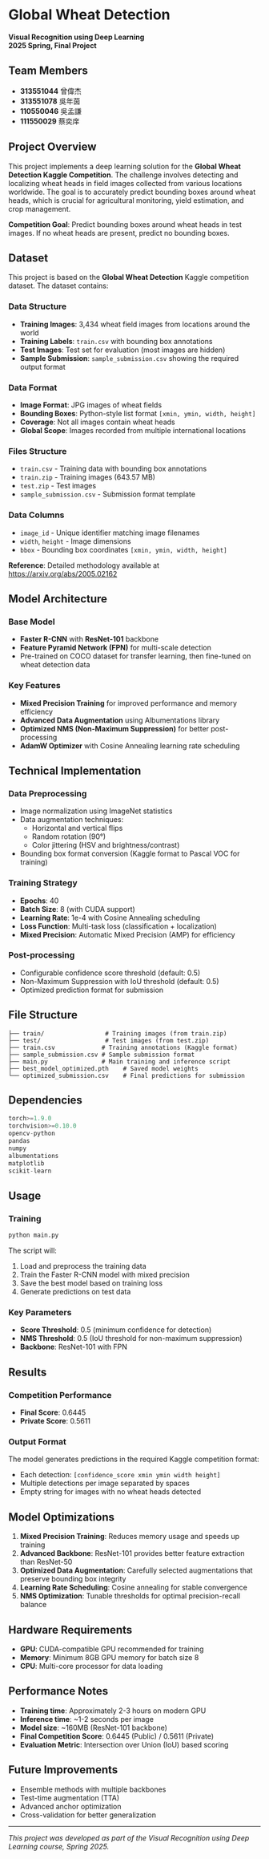 # Global Wheat Detection

**Visual Recognition using Deep Learning**  
**2025 Spring, Final Project**

## Team Members
- **313551044** 曾偉杰
- **313551078** 吳年茵  
- **110550046** 吳孟謙
- **111550029** 蔡奕庠

## Project Overview

This project implements a deep learning solution for the **Global Wheat Detection Kaggle Competition**. The challenge involves detecting and localizing wheat heads in field images collected from various locations worldwide. The goal is to accurately predict bounding boxes around wheat heads, which is crucial for agricultural monitoring, yield estimation, and crop management.

**Competition Goal**: Predict bounding boxes around wheat heads in test images. If no wheat heads are present, predict no bounding boxes.

## Dataset

This project is based on the **Global Wheat Detection** Kaggle competition dataset. The dataset contains:

### Data Structure
- **Training Images**: 3,434 wheat field images from locations around the world
- **Training Labels**: `train.csv` with bounding box annotations
- **Test Images**: Test set for evaluation (most images are hidden)
- **Sample Submission**: `sample_submission.csv` showing the required output format

### Data Format
- **Image Format**: JPG images of wheat fields
- **Bounding Boxes**: Python-style list format `[xmin, ymin, width, height]`
- **Coverage**: Not all images contain wheat heads
- **Global Scope**: Images recorded from multiple international locations

### Files Structure
- `train.csv` - Training data with bounding box annotations
- `train.zip` - Training images (643.57 MB)
- `test.zip` - Test images  
- `sample_submission.csv` - Submission format template

### Data Columns
- `image_id` - Unique identifier matching image filenames
- `width`, `height` - Image dimensions
- `bbox` - Bounding box coordinates `[xmin, ymin, width, height]`

**Reference**: Detailed methodology available at https://arxiv.org/abs/2005.02162

## Model Architecture

### Base Model
- **Faster R-CNN** with **ResNet-101** backbone
- **Feature Pyramid Network (FPN)** for multi-scale detection
- Pre-trained on COCO dataset for transfer learning, then fine-tuned on wheat detection data

### Key Features
- **Mixed Precision Training** for improved performance and memory efficiency
- **Advanced Data Augmentation** using Albumentations library
- **Optimized NMS (Non-Maximum Suppression)** for better post-processing
- **AdamW Optimizer** with Cosine Annealing learning rate scheduling

## Technical Implementation

### Data Preprocessing
- Image normalization using ImageNet statistics
- Data augmentation techniques:
  - Horizontal and vertical flips
  - Random rotation (90°)
  - Color jittering (HSV and brightness/contrast)
- Bounding box format conversion (Kaggle format to Pascal VOC for training)

### Training Strategy
- **Epochs**: 40
- **Batch Size**: 8 (with CUDA support)
- **Learning Rate**: 1e-4 with Cosine Annealing scheduling
- **Loss Function**: Multi-task loss (classification + localization)
- **Mixed Precision**: Automatic Mixed Precision (AMP) for efficiency

### Post-processing
- Configurable confidence score threshold (default: 0.5)
- Non-Maximum Suppression with IoU threshold (default: 0.5)
- Optimized prediction format for submission

## File Structure

```
├── train/                 # Training images (from train.zip)
├── test/                  # Test images (from test.zip)
├── train.csv             # Training annotations (Kaggle format)
├── sample_submission.csv # Sample submission format
├── main.py               # Main training and inference script
├── best_model_optimized.pth    # Saved model weights
└── optimized_submission.csv    # Final predictions for submission
```

## Dependencies

```python
torch>=1.9.0
torchvision>=0.10.0
opencv-python
pandas
numpy
albumentations
matplotlib
scikit-learn
```

## Usage

### Training
```bash
python main.py
```

The script will:
1. Load and preprocess the training data
2. Train the Faster R-CNN model with mixed precision
3. Save the best model based on training loss
4. Generate predictions on test data

### Key Parameters
- **Score Threshold**: 0.5 (minimum confidence for detection)
- **NMS Threshold**: 0.5 (IoU threshold for non-maximum suppression)
- **Backbone**: ResNet-101 with FPN

## Results

### Competition Performance
- **Final Score**: 0.6445
- **Private Score**: 0.5611

### Output Format
The model generates predictions in the required Kaggle competition format:
- Each detection: `[confidence_score xmin ymin width height]`
- Multiple detections per image separated by spaces
- Empty string for images with no wheat heads detected

## Model Optimizations

1. **Mixed Precision Training**: Reduces memory usage and speeds up training
2. **Advanced Backbone**: ResNet-101 provides better feature extraction than ResNet-50
3. **Optimized Data Augmentation**: Carefully selected augmentations that preserve bounding box integrity
4. **Learning Rate Scheduling**: Cosine annealing for stable convergence
5. **NMS Optimization**: Tunable thresholds for optimal precision-recall balance

## Hardware Requirements

- **GPU**: CUDA-compatible GPU recommended for training
- **Memory**: Minimum 8GB GPU memory for batch size 8
- **CPU**: Multi-core processor for data loading

## Performance Notes

- **Training time**: Approximately 2-3 hours on modern GPU
- **Inference time**: ~1-2 seconds per image
- **Model size**: ~160MB (ResNet-101 backbone)
- **Final Competition Score**: 0.6445 (Public) / 0.5611 (Private)
- **Evaluation Metric**: Intersection over Union (IoU) based scoring

## Future Improvements

- Ensemble methods with multiple backbones
- Test-time augmentation (TTA)
- Advanced anchor optimization
- Cross-validation for better generalization

---

*This project was developed as part of the Visual Recognition using Deep Learning course, Spring 2025.*
